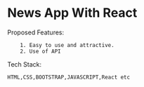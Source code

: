 # News App With React
 
Proposed Features:
  
        1. Easy to use and attractive.
        2. Use of API

Tech Stack:

    HTML,CSS,BOOTSTRAP,JAVASCRIPT,React etc
